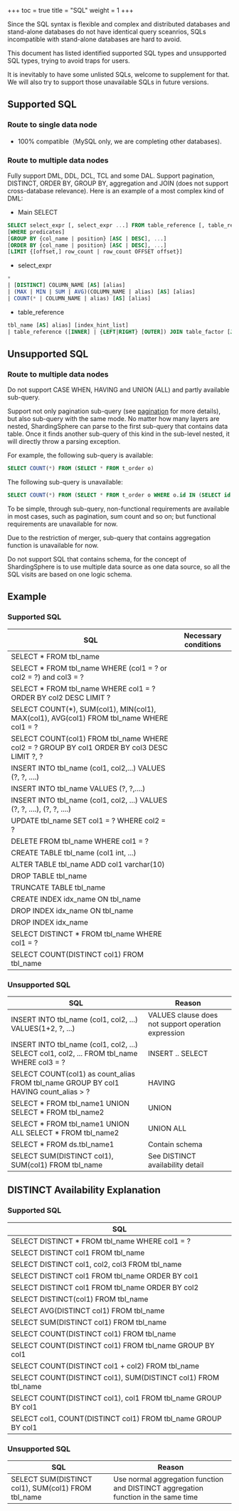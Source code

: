 +++
toc = true
title = "SQL"
weight = 1
+++

Since the SQL syntax is flexible and complex and distributed databases and stand-alone databases do not have identical query sceanrios, SQLs incompatible with stand-alone databases are hard to avoid.

This document has listed identified supported SQL types and unsupported SQL types, trying to avoid traps for users.

It is inevitably to have some unlisted SQLs, welcome to supplement for that. We will also try to support those unavailable SQLs in future versions.

## Supported SQL

### Route to single data node

- 100% compatible（MySQL only, we are completing other databases).

### Route to multiple data nodes

Fully support DML, DDL, DCL, TCL and some DAL. Support pagination, DISTINCT, ORDER BY, GROUP BY, aggregation and JOIN (does not support cross-database relevance). Here is an example of a most complex kind of DML:

- Main SELECT

```sql
SELECT select_expr [, select_expr ...] FROM table_reference [, table_reference ...]
[WHERE predicates]
[GROUP BY {col_name | position} [ASC | DESC], ...]
[ORDER BY {col_name | position} [ASC | DESC], ...]
[LIMIT {[offset,] row_count | row_count OFFSET offset}]
```

- select_expr

```sql
*
| [DISTINCT] COLUMN_NAME [AS] [alias]
| (MAX | MIN | SUM | AVG)(COLUMN_NAME | alias) [AS] [alias]
| COUNT(* | COLUMN_NAME | alias) [AS] [alias]
```

- table_reference

```sql
tbl_name [AS] alias] [index_hint_list]
| table_reference ([INNER] | {LEFT|RIGHT} [OUTER]) JOIN table_factor [JOIN ON conditional_expr | USING (column_list)]
```

## Unsupported SQL

### Route to multiple data nodes

Do not support CASE WHEN, HAVING and UNION (ALL) and partly available sub-query.

Support not only pagination sub-query (see [pagination](https://shardingsphere.apache.org/document/current/cn/features/sharding/usage-standard/pagination) for more details), but also sub-query with the same mode. No matter how many layers are nested, ShardingSphere can parse to the first sub-query that contains data table. Once it finds another sub-query of this kind in the sub-level nested, it will directly throw a parsing exception.

For example, the following sub-query is available:

```sql
SELECT COUNT(*) FROM (SELECT * FROM t_order o)
```

The following sub-query is unavailable:

```sql
SELECT COUNT(*) FROM (SELECT * FROM t_order o WHERE o.id IN (SELECT id FROM t_order WHERE status = ?))
```

To be simple, through sub-query, non-functional requirements are available in most cases, such as pagination, sum count and so on; but functional requirements are unavailable for now.

Due to the restriction of merger, sub-query that contains aggregation function is unavailable for now.

Do not support SQL that contains schema, for the concept of ShardingSphere is to use multiple data source as one data source, so all the SQL visits are based on one logic schema.

## Example

### Supported SQL

| SQL                                                                                         | Necessary conditions                    |
| ------------------------------------------------------------------------------------------- | --------------------------------------- |
| SELECT * FROM tbl_name                                                                      |                                         |
| SELECT * FROM tbl_name WHERE (col1 = ? or col2 = ?) and col3 = ?                            |                                         |
| SELECT * FROM tbl_name WHERE col1 = ? ORDER BY col2 DESC LIMIT ?                            |                                         |
| SELECT COUNT(*), SUM(col1), MIN(col1), MAX(col1), AVG(col1) FROM tbl_name WHERE col1 = ?    |                                         |
| SELECT COUNT(col1) FROM tbl_name WHERE col2 = ? GROUP BY col1 ORDER BY col3 DESC LIMIT ?, ? |                                         |
| INSERT INTO tbl_name (col1, col2,...) VALUES (?, ?, ....)                                   |                                         |
| INSERT INTO tbl_name VALUES (?, ?,....)                                                     |                                         |
| INSERT INTO tbl_name (col1, col2, ...) VALUES (?, ?, ....), (?, ?, ....)                    |                                         |
| UPDATE tbl_name SET col1 = ? WHERE col2 = ?                                                 |                                         |
| DELETE FROM tbl_name WHERE col1 = ?                                                         |                                         |
| CREATE TABLE tbl_name (col1 int, ...)                                                       |                                         |
| ALTER TABLE tbl_name ADD col1 varchar(10)                                                   |                                         |
| DROP TABLE tbl_name                                                                         |                                         |
| TRUNCATE TABLE tbl_name                                                                     |                                         |
| CREATE INDEX idx_name ON tbl_name                                                           |                                         |
| DROP INDEX idx_name ON tbl_name                                                             |                                         |
| DROP INDEX idx_name                                                                         |                                         |
| SELECT DISTINCT * FROM tbl_name WHERE col1 = ?                                              |                                         |
| SELECT COUNT(DISTINCT col1) FROM tbl_name                                                   |                                         |

### Unsupported SQL

| SQL                                                                                        | Reason                                              |
| ------------------------------------------------------------------------------------------ | --------------------------------------------------- |
| INSERT INTO tbl_name (col1, col2, ...) VALUES(1+2, ?, ...)                                 | VALUES clause does not support operation expression |
| INSERT INTO tbl_name (col1, col2, ...) SELECT col1, col2, ... FROM tbl_name WHERE col3 = ? | INSERT .. SELECT                                    |
| SELECT COUNT(col1) as count_alias FROM tbl_name GROUP BY col1 HAVING count_alias > ?       | HAVING                                              |
| SELECT * FROM tbl_name1 UNION SELECT * FROM tbl_name2                                      | UNION                                               |
| SELECT * FROM tbl_name1 UNION ALL SELECT * FROM tbl_name2                                  | UNION ALL                                           |
| SELECT * FROM ds.tbl_name1                                                                 | Contain schema                                      |
| SELECT SUM(DISTINCT col1), SUM(col1) FROM tbl_name                                         | See DISTINCT availability detail                    |

## DISTINCT Availability Explanation

### Supported SQL

| SQL                                                           |
| ------------------------------------------------------------- |
| SELECT DISTINCT * FROM tbl_name WHERE col1 = ?                |
| SELECT DISTINCT col1 FROM tbl_name                            |
| SELECT DISTINCT col1, col2, col3 FROM tbl_name                |
| SELECT DISTINCT col1 FROM tbl_name ORDER BY col1              |
| SELECT DISTINCT col1 FROM tbl_name ORDER BY col2              |
| SELECT DISTINCT(col1) FROM tbl_name                           |
| SELECT AVG(DISTINCT col1) FROM tbl_name                       |
| SELECT SUM(DISTINCT col1) FROM tbl_name                       |
| SELECT COUNT(DISTINCT col1) FROM tbl_name                     |
| SELECT COUNT(DISTINCT col1) FROM tbl_name GROUP BY col1       |
| SELECT COUNT(DISTINCT col1 + col2) FROM tbl_name              |
| SELECT COUNT(DISTINCT col1), SUM(DISTINCT col1) FROM tbl_name |
| SELECT COUNT(DISTINCT col1), col1 FROM tbl_name GROUP BY col1 |
| SELECT col1, COUNT(DISTINCT col1) FROM tbl_name GROUP BY col1 |

### Unsupported SQL

| SQL                                                | Reason                                                                             |
| -------------------------------------------------- | ---------------------------------------------------------------------------------- |
| SELECT SUM(DISTINCT col1), SUM(col1) FROM tbl_name | Use normal aggregation function and DISTINCT aggregation function in the same time |